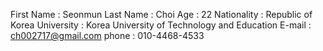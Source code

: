 First Name : Seonmun
Last Name : Choi
Age : 22
Nationality : Republic of Korea
University : Korea University of Technology and Education
E-mail : ch002717@gmail.com
phone : 010-4468-4533
